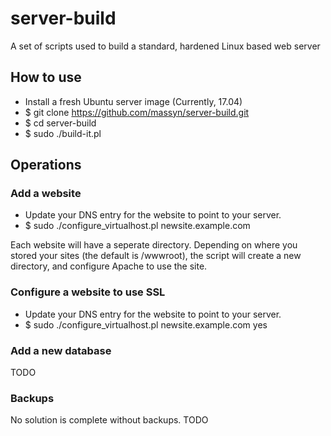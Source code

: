 # server-build

A set of scripts used to build a standard, hardened Linux based web server

## How to use
* Install a fresh Ubuntu server image (Currently, 17.04)
* $ git clone https://github.com/massyn/server-build.git
* $ cd server-build
* $ sudo ./build-it.pl

## Operations
### Add a website
* Update your DNS entry for the website to point to your server.
* $ sudo ./configure_virtualhost.pl newsite.example.com

Each website will have a seperate directory.  Depending on where you stored your sites (the default is /wwwroot), the script will create a new directory, and configure Apache to use the site.

### Configure a website to use SSL
* Update your DNS entry for the website to point to your server.
* $ sudo ./configure_virtualhost.pl newsite.example.com yes

### Add a new database
TODO

### Backups
No solution is complete without backups.
TODO

